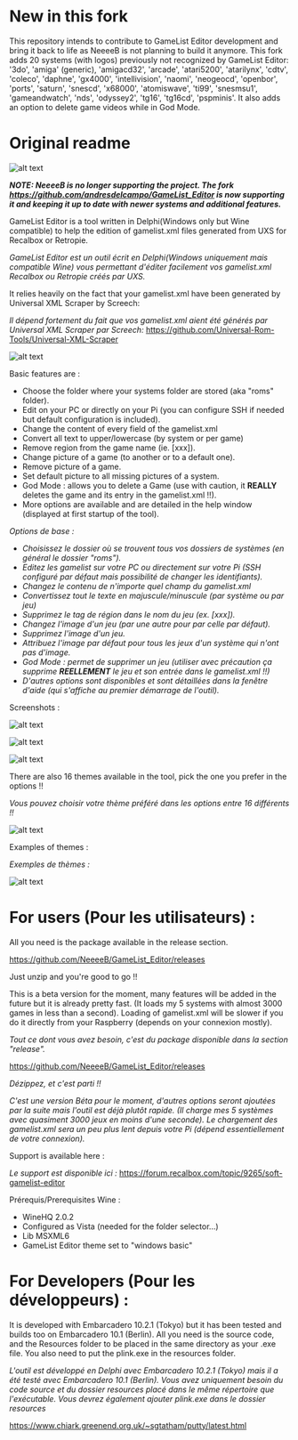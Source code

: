 # New in this fork
This repository intends to contribute to GameList Editor development and bring it back to life as NeeeeB is not planning to build it anymore. This fork adds 20 systems (with logos) previously not recognized by GameList Editor: '3do', 'amiga' (generic), 'amigacd32', 'arcade', 'atari5200', 'atarilynx', 'cdtv', 'coleco', 'daphne', 'gx4000', 'intellivision', 'naomi', 'neogeocd', 'openbor', 'ports', 'saturn', 'snescd', 'x68000', 'atomiswave', 'ti99', 'snesmsu1', 'gameandwatch', 'nds', 'odyssey2', 'tg16', 'tg16cd', 'pspminis'. It also adds an option to delete game videos while in God Mode.

# Original readme
![alt text](https://github.com/NeeeeB/GameList_Editor/blob/master/Images/logo.png)

***NOTE: NeeeeB is no longer supporting the project. The fork https://github.com/andresdelcampo/GameList_Editor is now supporting it and keeping it up to date with newer systems and additional features.***

GameList Editor is a tool written in Delphi(Windows only but Wine compatible) to help the edition of gamelist.xml files generated from UXS for Recalbox or Retropie.

*GameList Editor est un outil écrit en Delphi(Windows uniquement mais compatible Wine) vous permettant d'éditer facilement vos gamelist.xml Recalbox ou Retropie créés par UXS.*

It relies heavily on the fact that your gamelist.xml have been generated by Universal XML Scraper by Screech:

*Il dépend fortement du fait que vos gamelist.xml aient été générés par Universal XML Scraper par Screech:*
https://github.com/Universal-Rom-Tools/Universal-XML-Scraper

![alt text](https://github.com/NeeeeB/GameList_Editor/blob/master/Images/Presentation/Capture.PNG)

Basic features are :
- Choose the folder where your systems folder are stored (aka "roms" folder).
- Edit on your PC or directly on your Pi (you can configure SSH if needed but default configuration is included).
- Change the content of every field of the gamelist.xml
- Convert all text to upper/lowercase (by system or per game)
- Remove region from the game name (ie. [xxx]).
- Change picture of a game (to another or to a default one).
- Remove picture of a game.
- Set default picture to all missing pictures of a system.
- God Mode : allows you to delete a Game (use with caution, it **REALLY** deletes the game and its entry in the gamelist.xml !!).
- More options are available and are detailed in the help window (displayed at first startup of the tool).

*Options de base :*
- *Choisissez le dossier où se trouvent tous vos dossiers de systèmes (en général le dossier "roms").*
- *Editez les gamelist sur votre PC ou directement sur votre Pi (SSH configuré par défaut mais possibilité de changer les identifiants).*
- *Changez le contenu de n'importe quel champ du gamelist.xml*
- *Convertissez tout le texte en majuscule/minuscule (par système ou par jeu)*
- *Supprimez le tag de région dans le nom du jeu (ex. [xxx]).*
- *Changez l'image d'un jeu (par une autre pour par celle par défaut).*
- *Supprimez l'image d'un jeu.*
- *Attribuez l'image par défaut pour tous les jeux d'un système qui n'ont pas d'image.*
- *God Mode : permet de supprimer un jeu (utiliser avec précaution ça supprime **REELLEMENT** le jeu et son entrée dans le gamelist.xml !!)*
- *D'autres options sont disponibles et sont détaillées dans la fenêtre d'aide (qui s'affiche au premier démarrage de l'outil).*

Screenshots :

![alt text](https://github.com/NeeeeB/GameList_Editor/blob/master/Images/Presentation/Capture2.PNG)

![alt text](https://github.com/NeeeeB/GameList_Editor/blob/master/Images/Presentation/Capture3.PNG)

![alt text](https://github.com/NeeeeB/GameList_Editor/blob/master/Images/Presentation/Capture4.PNG)

There are also 16 themes available in the tool, pick the one you prefer in the options !!

*Vous pouvez choisir votre thème préféré dans les options entre 16 différents !!*

![alt text](https://github.com/NeeeeB/GameList_Editor/blob/master/Images/Presentation/Capture5.PNG)

Examples of themes :

*Exemples de thèmes :*

![alt text](https://github.com/NeeeeB/GameList_Editor/blob/master/Images/Presentation/mosaic.png)

# For users (Pour les utilisateurs) :
All you need is the package available in the release section.

https://github.com/NeeeeB/GameList_Editor/releases

Just unzip and you're good to go !!

This is a beta version for the moment, many features will be added in the future but it is already pretty fast.
(It loads my 5 systems with almost 3000 games in less than a second).
Loading of gamelist.xml will be slower if you do it directly from your Raspberry (depends on your connexion mostly).

*Tout ce dont vous avez besoin, c'est du package disponible dans la section "release".*

https://github.com/NeeeeB/GameList_Editor/releases

*Dézippez, et c'est parti !!*

*C'est une version Béta pour le moment, d'autres options seront ajoutées par la suite mais l'outil est déjà plutôt rapide.
(Il charge mes 5 systèmes avec quasiment 3000 jeux en moins d'une seconde).
Le chargement des gamelist.xml sera un peu plus lent depuis votre Pi (dépend essentiellement de votre connexion).*

Support is available here :

*Le support est disponible ici :*
https://forum.recalbox.com/topic/9265/soft-gamelist-editor

Prérequis/Prerequisites Wine :

- WineHQ 2.0.2
- Configured as Vista (needed for the folder selector...)
- Lib MSXML6
- GameList Editor theme set to "windows basic"


# For Developers (Pour les développeurs) :
It is developed with Embarcadero 10.2.1 (Tokyo) but it has been tested and builds too on Embarcadero 10.1 (Berlin).
All you need is the source code, and the Resources folder to be placed in the same directory as your .exe file.
You also need to put the plink.exe in the resources folder.

*L'outil est développé en Delphi avec Embarcadero 10.2.1 (Tokyo) mais il a été testé avec Embarcadero 10.1 (Berlin).
Vous avez uniquement besoin du code source et du dossier resources placé dans le même répertoire que l'exécutable.
Vous devrez également ajouter plink.exe dans le dossier resources*

https://www.chiark.greenend.org.uk/~sgtatham/putty/latest.html



